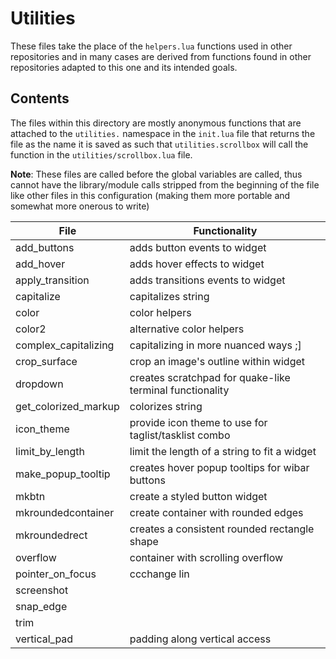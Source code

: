 # Utilities

These files take the place of the `helpers.lua` functions used in other repositories and in many cases are derived from functions found in other repositories adapted to this one and its intended goals.

## Contents

The files within this directory are mostly anonymous functions that are attached to the `utilities.` namespace in the `init.lua` file that returns the file as the name it is saved as such that `utilities.scrollbox` will call the function in the `utilities/scrollbox.lua` file.

**Note**: These files are called before the global variables are called, thus cannot have the library/module calls stripped from the beginning of the file like other files in this configuration (making them more portable and somewhat more onerous to write)

| File                 | Functionality                                            |
| -------------------- | -------------------------------------------------------- |
| add_buttons          | adds button events to widget                             |
| add_hover            | adds hover effects to widget                             |
| apply_transition     | adds transitions events to widget                        |
| capitalize           | capitalizes string                                       |
| color                | color helpers                                            |
| color2               | alternative color helpers                                |
| complex_capitalizing | capitalizing in more nuanced ways ;]                     |
| crop_surface         | crop an image's outline within widget                    |
| dropdown             | creates scratchpad for quake-like terminal functionality |
| get_colorized_markup | colorizes string                                         |
| icon_theme           | provide icon theme to use for taglist/tasklist combo     |
| limit_by_length      | limit the length of a string to fit a widget             |
| make_popup_tooltip   | creates hover popup tooltips for wibar buttons           |
| mkbtn                | create a styled button widget                            |
| mkroundedcontainer   | create container with rounded edges                      |
| mkroundedrect        | creates a consistent rounded rectangle shape             |
| overflow             | container with scrolling overflow                        |
| pointer_on_focus     |  ccchange lin                                                        |
| screenshot           |                                                          |
| snap_edge            |                                                          |
| trim                 |                                                          |
| vertical_pad         |     padding along vertical access                                                     |
